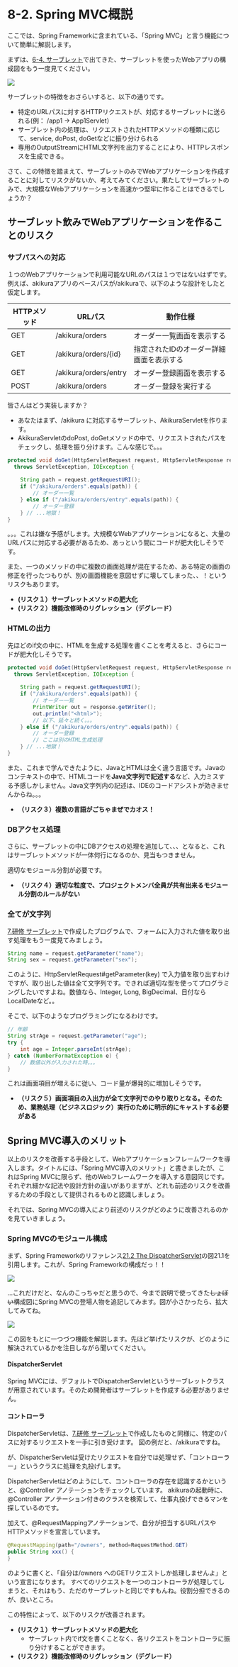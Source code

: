 # 8-2. Spring MVC概説

ここでは、Spring Frameworkに含まれている、「Spring MVC」と言う機能について簡単に解説します。

まずは、[6-4. サーブレット](../chapter06/0605servlet.md)で出てきた、サーブレットを使ったWebアプリの構成図をもう一度見てください。

![](../images/image-06-0003.png)

サーブレットの特徴をおさらいすると、以下の通りです。

- 特定のURLパスに対するHTTPリクエストが、対応するサーブレットに送られる(例： /app1 -> App1Servlet）
- サーブレット内の処理は、リクエストされたHTTPメソッドの種類に応じて、service, doPost, doGetなどに振り分けられる
- 専用のOutputStreamにHTML文字列を出力することにより、HTTPレスポンスを生成できる。

さて、この特徴を踏まえて、サーブレットのみでWebアプリケーションを作成することに対してリスクがないか、考えてみてください。果たしてサーブレットのみで、大規模なWebアプリケーションを高速かつ堅牢に作ることはできるでしょうか？

## サーブレット飲みでWebアプリケーションを作ることのリスク

### サブパスへの対応
１つのWebアプリケーションで利用可能なURLのパスは１つではないはずです。例えば、akikuraアプリのベースパスが/akikuraで、以下のような設計をしたと仮定します。

| HTTPメソッド | URLパス | 動作仕様 |
| -- | -- | -- |
| GET | /akikura/orders | オーダー一覧画面を表示する |
| GET | /akikura/orders/{id} | 指定されたIDのオーダー詳細画面を表示する |
| GET | /akikura/orders/entry | オーダー登録画面を表示する |
| POST | /akikura/orders | オーダー登録を実行する |

皆さんはどう実装しますか？

- あなたはまず、/akikura に対応するサーブレット、AkikuraServletを作ります。
- AkikuraServletのdoPost, doGetメソッドの中で、リクエストされたパスをチェックし、処理を振り分けます。こんな感じで。。。

```java
protected void doGet(HttpServletRequest request, HttpServletResponse response) 
  throws ServletException, IOException {
  
	String path = request.getRequestURI();
	if ("/akikura/orders".equals(path)) {
        // オーダー一覧
	} else if ("/akikura/orders/entry".equals(path)) {
		// オーダー登録
	} // ...地獄！
}
```

。。。これは嫌な予感がします。大規模なWebアプリケーションになると、大量のURLパスに対応する必要があるため、あっという間にコードが肥大化しそうです。

また、一つのメソッドの中に複数の画面処理が混在するため、ある特定の画面の修正を行ったつもりが、別の画面機能を意図せずに壊してしまった、、！というリスクもあります。

- **(リスク１）サーブレットメソッドの肥大化**
- **(リスク２）機能改修時のリグレッション（デグレード）**

### HTMLの出力
先ほどのif文の中に、HTMLを生成する処理を書くことを考えると、さらにコードが肥大化しそうです。

```java
protected void doGet(HttpServletRequest request, HttpServletResponse response) 
  throws ServletException, IOException {
  
	String path = request.getRequestURI();
	if ("/akikura/orders".equals(path)) {
        // オーダー一覧
        PrintWriter out = response.getWriter();
		out.println("<html>");
        // 以下、延々と続く。。。
	} else if ("/akikura/orders/entry".equals(path)) {
		// オーダー登録
        // ここは別のHTML生成処理
	} // ...地獄！
}
```

また、これまで学んできたように、JavaとHTMLは全く違う言語です。Javaのコンテキストの中で、HTMLコードを**Java文字列で記述する**など、入力ミスする予感しかしません。Java文字列内の記述は、IDEのコードアシストが効きませんからね。。。

- **（リスク３）複数の言語がごちゃまぜでカオス！**

### DBアクセス処理 
さらに、サーブレットの中にDBアクセスの処理を追加して、、、となると、これはサーブレットメソッドが一体何行になるのか、見当もつきません。

適切なモジュール分割が必要です。

- **（リスク４）適切な粒度で、プロジェクトメンバ全員が共有出来るモジュール分割のルールがない**

### 全てが文字列
[7.研修 サーブレット](../chapter07/README.md)で作成したプログラムで、フォームに入力された値を取り出す処理をもう一度見てみましょう。

```java
String name = request.getParameter("name");
String sex = request.getParameter("sex");
```

このように、HttpServletRequest#getParameter(key) で入力値を取り出すわけですが、取り出した値は全て文字列です。できれば適切な型を使ってプログラミングしたいですよね。数値なら、Integer, Long, BigDecimal、日付ならLocalDateなど。。

そこで、以下のようなプログラミングになるわけです。

```java
// 年齢
String strAge = request.getParameter("age");
try {
	int age = Integer.parseInt(strAge);
} catch (NumberFormatException e) {
	// 数値以外が入力された時。。。
}
```

これは画面項目が増えるに従い、コード量が爆発的に増加しそうです。

- **（リスク５）画面項目の入出力が全て文字列でのやり取りとなる。そのため、業務処理（ビジネスロジック）実行のために明示的にキャストする必要がある**

## Spring MVC導入のメリット
以上のリスクを改善する手段として、Webアプリケーションフレームワークを導入します。タイトルには、「Spring MVC導入のメリット」と書きましたが、これはSpring MVCに限らず、他のWebフレームワークを導入する意図同じです。それぞれ細かな記法や設計方針の違いがありますが、どれも前述のリスクを改善するための手段として提供されるものと認識しましょう。

それでは、Spring MVCの導入により前述のリスクがどのように改善されるのかを見ていきましょう。



### Spring MVCのモジュール構成
まず、Spring Frameworkのリファレンス[21.2 The DispatcherServlet](http://docs.spring.io/spring/docs/current/spring-framework-reference/htmlsingle/#mvc-servlet)の図21.1を引用します。これが、Spring Frameworkの構成だっ！！

![](../images/mvc.png)

...これだけだと、なんのこっちゃだと思うので、今まで説明で使ってきた~~しょぼい~~構成図にSpring MVCの登場人物を追記してみます。図が小さかったら、拡大してみてね。

![](../images/image-08-0001.png)

この図をもとに一つづつ機能を解説します。先ほど挙げたリスクが、どのように解決されているかを注目しながら聞いてください。

#### DispatcherServlet
Spring MVCには、デフォルトでDispatcherServletというサーブレットクラスが用意されています。そのため開発者はサーブレットを作成する必要がありません。

#### コントローラ
DispatcherServletは、[7.研修 サーブレット](../chapter07/README.md)で作成したものと同様に、特定のパスに対するリクエストを一手に引き受けます。
図の例だと、/akikuraですね。

が、DispatcherServletは受けたリクエストを自分では処理せず、「コントローラー」というクラスに処理を丸投げします。

DispatcherServletはどのようにして、コントローラの存在を認識するかというと、@Controller アノテーションをチェックしています。
akikuraの起動時に、@Controller アノテーション付きのクラスを検索して、仕事丸投げできるマンを探しているのです。

加えて、@RequestMappingアノテーションで、自分が担当するURLパスやHTTPメソッドを宣言しています。
```java
@RequestMapping(path="/owners", method=RequestMethod.GET)
public String xxx() {
}
```
のように書くと、「自分は/owners へのGETリクエストしか処理しませんよ」という宣言になります。
すべてのリクエストを一つのコントローラが処理してしまうと、それはもう、ただのサーブレットと同じですもんね。役割分担できるのが、良いところ。

この特性によって、以下のリスクが改善されます。

- **(リスク１）サーブレットメソッドの肥大化**
  - サーブレット内でif文を書くことなく、各リクエストをコントローラに振り分けすることができます。
- **(リスク２）機能改修時のリグレッション（デグレード）**
